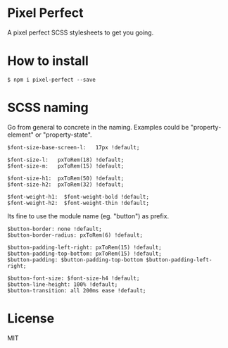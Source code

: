 # Pixel Perfect

A pixel perfect SCSS stylesheets to get you going.

# How to install

```
$ npm i pixel-perfect --save
```

# SCSS naming

Go from general to concrete in the naming. Examples could be "property-element" or "property-state".
```
$font-size-base-screen-l:   17px !default;

$font-size-l:   pxToRem(18) !default;
$font-size-m:   pxToRem(15) !default; 

$font-size-h1:  pxToRem(50) !default;
$font-size-h2:  pxToRem(32) !default;

$font-weight-h1:  $font-weight-bold !default;
$font-weight-h2:  $font-weight-thin !default;

```

Its fine to use the module name (eg. "button") as prefix. 
```
$button-border: none !default;
$button-border-radius: pxToRem(6) !default;

$button-padding-left-right: pxToRem(15) !default;
$button-padding-top-bottom: pxToRem(15) !default;
$button-padding: $button-padding-top-bottom $button-padding-left-right;

$button-font-size: $font-size-h4 !default;
$button-line-height: 100% !default;
$button-transition: all 200ms ease !default;
```

# License

MIT

